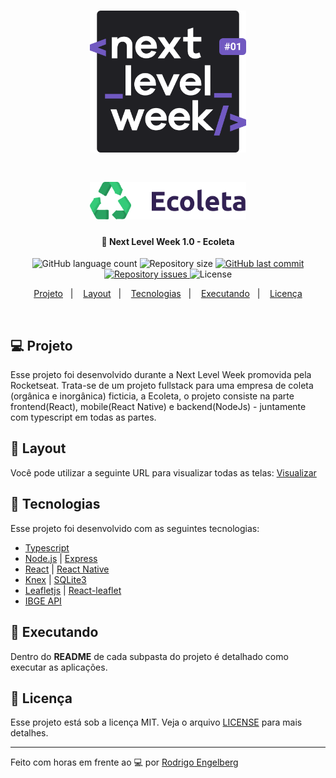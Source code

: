 <h1 align="center">
    <img alt="NextLevelWeek" title="#nextlevelweek" src=".github/nlw-logo.svg" width="250px" />
</h1>

<h1 align="center">
    <img alt="Ecoleta" title="#delicinha" src=".github/logo.svg" width="250px" />
</h1>

<h4 align="center">
  🚀 Next Level Week 1.0 - Ecoleta
</h4>

<p align="center">
  <img alt="GitHub language count" src="https://img.shields.io/github/languages/count/rodrigoengelberg/ecoleta-nwl-01">

  <img alt="Repository size" src="https://img.shields.io/github/repo-size/rodrigoengelberg/ecoleta-nwl-01">
  
  <a href="https://github.com/rodrigoengelberg/ecoleta-nwl-01/commits/master">
    <img alt="GitHub last commit" src="https://img.shields.io/github/last-commit/rodrigoengelberg/ecoleta-nwl-01">
  </a>

  <a href="https://github.com/rodrigoengelberg/ecoleta-nwl-01/issues">
    <img alt="Repository issues" src="https://img.shields.io/github/issues/rodrigoengelberg/ecoleta-nwl-01">
  </a>

  <img alt="License" src="https://img.shields.io/badge/license-MIT-brightgreen">
</p>

<p align="center">
  <a href="#-projeto">Projeto</a>&nbsp;&nbsp;&nbsp;|&nbsp;&nbsp;&nbsp;
  <a href="#-layout">Layout</a>&nbsp;&nbsp;&nbsp;|&nbsp;&nbsp;&nbsp;
  <a href="#rocket-tecnologias">Tecnologias</a>&nbsp;&nbsp;&nbsp;|&nbsp;&nbsp;&nbsp;
  <a href="#rocket-executando">Executando</a>&nbsp;&nbsp;&nbsp;|&nbsp;&nbsp;&nbsp;
  <a href="#memo-licença">Licença</a>
</p>
<br>

## 💻 Projeto

Esse projeto foi desenvolvido durante a Next Level Week promovida pela Rocketseat. Trata-se de um projeto fullstack para uma empresa de coleta (orgânica e inorgânica) ficticia, a Ecoleta, o projeto consiste na parte frontend(React), mobile(React Native) e backend(NodeJs) - juntamente com typescript em todas as partes.

## 🎨 Layout

Você pode utilizar a seguinte URL para visualizar todas as telas: [Visualizar](https://www.figma.com/file/1SxgOMojOB2zYT0Mdk28lB/Ecoleta?node-id=136%3A546)

## :rocket: Tecnologias

Esse projeto foi desenvolvido com as seguintes tecnologias:

- [Typescript](https://www.typescriptlang.org/)
- [Node.js](https://nodejs.org/en/) | [Express](https://expressjs.com/pt-br/)
- [React](https://reactjs.org/) | [React Native](https://reactnative.dev/)
- [Knex](http://knexjs.org/) | [SQLite3](https://www.sqlite.org/index.html)
- [Leafletjs](https://leafletjs.com/) | [React-leaflet](https://react-leaflet.js.org/)
- [IBGE API](https://servicodados.ibge.gov.br/api/docs)

## :rocket: Executando

Dentro do **README** de cada subpasta do projeto é detalhado como executar as aplicações.

## :memo: Licença

Esse projeto está sob a licença MIT. Veja o arquivo [LICENSE](LICENSE.md) para mais detalhes.

---

Feito com horas em frente ao :computer: por [Rodrigo Engelberg](https://www.linkedin.com/in/rodrigoengelberg/)
